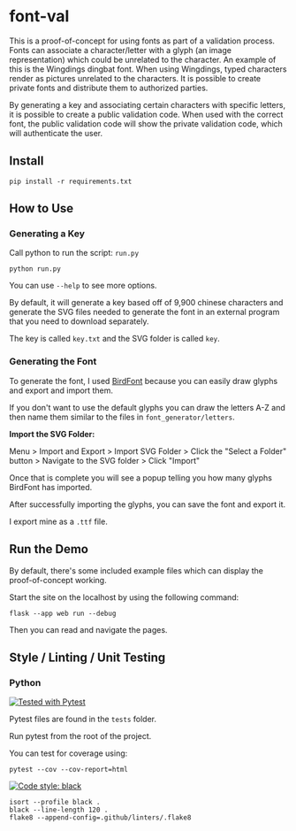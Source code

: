 # font-val

This is a proof-of-concept for using fonts as part of a validation process.
Fonts can associate a character/letter with a glyph (an image representation) which could be unrelated to the character.
An example of this is the Wingdings dingbat font. When using Wingdings, typed characters render as pictures unrelated to the characters.
It is possible to create private fonts and distribute them to authorized parties.

By generating a key and associating certain characters with specific letters, it is possible to create a public validation code.
When used with the correct font, the public validation code will show the private validation code, which will authenticate the user.

## Install
```commandline
pip install -r requirements.txt
```

## How to Use

### Generating a Key
Call python to run the script: `run.py`
```commandline
python run.py
```

You can use `--help` to see more options.

By default, it will generate a key based off of 9,900 chinese characters and generate the SVG files needed to generate the font in an external program that you need to download separately.

The key is called `key.txt` and the SVG folder is called `key`.

### Generating the Font
To generate the font, I used [BirdFont](https://github.com/johanmattssonm/birdfont) because you can easily draw glyphs and export and import them.

If you don't want to use the default glyphs you can draw the letters A-Z and then name them similar to the files in `font_generator/letters`.

**Import the SVG Folder:**

Menu > Import and Export > Import SVG Folder > Click the "Select a Folder" button > Navigate to the SVG folder > Click "Import"

Once that is complete you will see a popup telling you how many glyphs BirdFont has imported.

After successfully importing the glyphs, you can save the font and export it.

I export mine as a `.ttf` file.

## Run the Demo
By default, there's some included example files which can display the proof-of-concept working.

Start the site on the localhost by using the following command:

```commandline
flask --app web run --debug
```

Then you can read and navigate the pages.

## Style / Linting / Unit Testing

### Python
[![Tested with Pytest](https://img.shields.io/badge/Tested%20with-Pytest-red?style=for-the-badge)](https://docs.pytest.org/)

Pytest files are found in the `tests` folder.

Run pytest from the root of the project.

You can test for coverage using:
```text
pytest --cov --cov-report=html
```

[![Code style: black](https://img.shields.io/badge/Code%20Style-Black-000000.svg?style=for-the-badge)](https://github.com/psf/black)


```text
isort --profile black .
black --line-length 120 .
flake8 --append-config=.github/linters/.flake8
```
